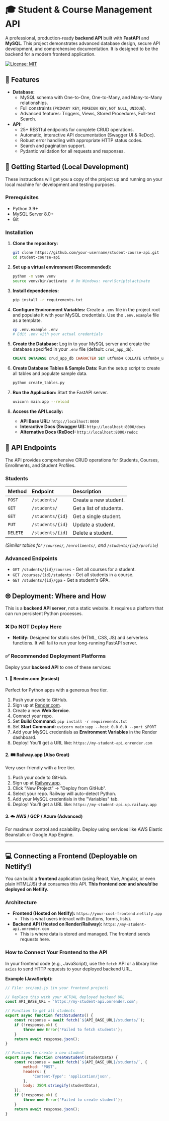 # 🎓 Student & Course Management API

A professional, production-ready **backend API** built with **FastAPI** and **MySQL**. This project demonstrates advanced database design, secure API development, and comprehensive documentation. It is designed to be the backend for a modern frontend application.

[![License: MIT](https://img.shields.io/badge/License-MIT-yellow.svg)](https://opensource.org/licenses/MIT)

## 🌟 Features

*   **Database:**
    *   MySQL schema with One-to-One, One-to-Many, and Many-to-Many relationships.
    *   Full constraints (`PRIMARY KEY`, `FOREIGN KEY`, `NOT NULL`, `UNIQUE`).
    *   Advanced features: Triggers, Views, Stored Procedures, Full-text Search.
*   **API:**
    *   25+ RESTful endpoints for complete CRUD operations.
    *   Automatic, interactive API documentation (Swagger UI & ReDoc).
    *   Robust error handling with appropriate HTTP status codes.
    *   Search and pagination support.
    *   Pydantic validation for all requests and responses.

## 🚀 Getting Started (Local Development)

These instructions will get you a copy of the project up and running on your local machine for development and testing purposes.

### Prerequisites

*   Python 3.9+
*   MySQL Server 8.0+
*   Git

### Installation

1.  **Clone the repository:**
    ```bash
    git clone https://github.com/your-username/student-course-api.git
    cd student-course-api
    ```

2.  **Set up a virtual environment (Recommended):**
    ```bash
    python -m venv venv
    source venv/bin/activate  # On Windows: venv\Scripts\activate
    ```

3.  **Install dependencies:**
    ```bash
    pip install -r requirements.txt
    ```

4.  **Configure Environment Variables:**
    Create a `.env` file in the project root and populate it with your MySQL credentials. Use the `.env.example` file as a template.
    ```bash
    cp .env.example .env
    # Edit .env with your actual credentials
    ```

5.  **Create the Database:**
    Log in to your MySQL server and create the database specified in your `.env` file (default: `crud_app_db`).
    ```sql
    CREATE DATABASE crud_app_db CHARACTER SET utf8mb4 COLLATE utf8mb4_unicode_ci;
    ```

6.  **Create Database Tables & Sample Data:**
    Run the setup script to create all tables and populate sample data.
    ```bash
    python create_tables.py
    ```

7.  **Run the Application:**
    Start the FastAPI server.
    ```bash
    uvicorn main:app --reload
    ```

8.  **Access the API Locally:**
    *   **API Base URL:** `http://localhost:8000`
    *   **Interactive Docs (Swagger UI):** `http://localhost:8000/docs`
    *   **Alternative Docs (ReDoc):** `http://localhost:8000/redoc`

## 📡 API Endpoints

The API provides comprehensive CRUD operations for Students, Courses, Enrollments, and Student Profiles.

### Students

| Method | Endpoint           | Description                  |
| :----- | :----------------- | :--------------------------- |
| `POST` | `/students/`       | Create a new student.        |
| `GET`  | `/students/`       | Get a list of students.      |
| `GET`  | `/students/{id}`   | Get a single student.        |
| `PUT`  | `/students/{id}`   | Update a student.            |
| `DELETE`| `/students/{id}`  | Delete a student.            |

*(Similar tables for `/courses/`, `/enrollments/`, and `/students/{id}/profile`)*

### Advanced Endpoints

*   `GET /students/{id}/courses` - Get all courses for a student.
*   `GET /courses/{id}/students` - Get all students in a course.
*   `GET /students/{id}/gpa` - Get a student's GPA.

## 🌐 Deployment: Where and How

This is a **backend API server**, not a static website. It requires a platform that can run persistent Python processes.

### ❌ Do NOT Deploy Here

*   **Netlify:** Designed for static sites (HTML, CSS, JS) and serverless functions. It will fail to run your long-running FastAPI server.

### ✅ Recommended Deployment Platforms

Deploy your **backend API** to one of these services:

#### 1. 🚀 Render.com (Easiest)
Perfect for Python apps with a generous free tier.
1.  Push your code to GitHub.
2.  Sign up at [Render.com](https://render.com).
3.  Create a new **Web Service**.
4.  Connect your repo.
5.  Set **Build Command:** `pip install -r requirements.txt`
6.  Set **Start Command:** `uvicorn main:app --host 0.0.0.0 --port $PORT`
7.  Add your MySQL credentials as **Environment Variables** in the Render dashboard.
8.  Deploy! You'll get a URL like: `https://my-student-api.onrender.com`

#### 2. 🛤️ Railway.app (Also Great)
Very user-friendly with a free tier.
1.  Push your code to GitHub.
2.  Sign up at [Railway.app](https://railway.app).
3.  Click "New Project" -> "Deploy from GitHub".
4.  Select your repo. Railway will auto-detect Python.
5.  Add your MySQL credentials in the "Variables" tab.
6.  Deploy! You'll get a URL like: `https://my-student-api.up.railway.app`

#### 3. ☁️ AWS / GCP / Azure (Advanced)
For maximum control and scalability. Deploy using services like AWS Elastic Beanstalk or Google App Engine.

---

## 💻 Connecting a Frontend (Deployable on Netlify!)

You can build a **frontend** application (using React, Vue, Angular, or even plain HTML/JS) that consumes this API. **This frontend *can* and *should* be deployed on Netlify.**

### Architecture

*   **Frontend (Hosted on Netlify):** `https://your-cool-frontend.netlify.app`
    *   This is what users interact with (buttons, forms, lists).
*   **Backend API (Hosted on Render/Railway):** `https://my-student-api.onrender.com`
    *   This is where data is stored and managed. The frontend sends requests here.

### How to Connect Your Frontend to the API

In your frontend code (e.g., JavaScript), use the `fetch` API or a library like `axios` to send HTTP requests to your deployed backend URL.

**Example (JavaScript):**

```javascript
// File: src/api.js (in your frontend project)

// Replace this with your ACTUAL deployed backend URL
const API_BASE_URL = 'https://my-student-api.onrender.com';

// Function to get all students
export async function fetchStudents() {
    const response = await fetch(`${API_BASE_URL}/students/`);
    if (!response.ok) {
        throw new Error('Failed to fetch students');
    }
    return await response.json();
}

// Function to create a new student
export async function createStudent(studentData) {
    const response = await fetch(`${API_BASE_URL}/students/`, {
        method: 'POST',
        headers: {
            'Content-Type': 'application/json',
        },
        body: JSON.stringify(studentData),
    });
    if (!response.ok) {
        throw new Error('Failed to create student');
    }
    return await response.json();
}